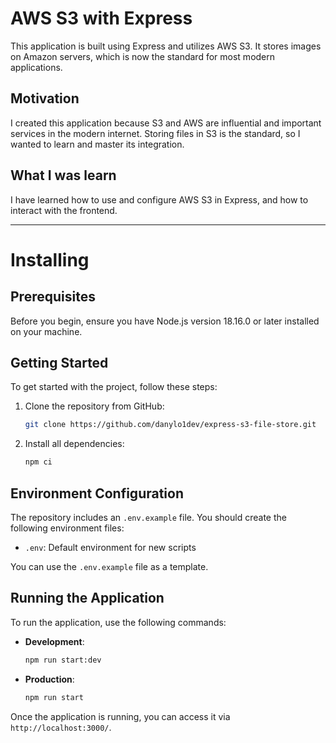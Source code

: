 # AWS S3 with Express

This application is built using Express and utilizes AWS S3. It stores images on Amazon servers, which is now the standard for most modern applications.

## Motivation

I created this application because S3 and AWS are influential and important services in the modern internet. Storing files in S3 is the standard, so I wanted to learn and master its integration.

## What I was learn

I have learned how to use and configure AWS S3 in Express, and how to interact with the frontend.

---

# Installing

## Prerequisites

Before you begin, ensure you have Node.js version 18.16.0 or later installed on your machine.

## Getting Started

To get started with the project, follow these steps:

1. Clone the repository from GitHub:

   ```bash
   git clone https://github.com/danylo1dev/express-s3-file-store.git
   ```

2. Install all dependencies:

   ```bash
   npm ci
   ```

## Environment Configuration

The repository includes an `.env.example` file. You should create the following environment files:

- `.env`: Default environment for new scripts

You can use the `.env.example` file as a template.

## Running the Application

To run the application, use the following commands:

- **Development**:

  ```bash
  npm run start:dev
  ```

- **Production**:

  ```bash
  npm run start
  ```

Once the application is running, you can access it via `http://localhost:3000/`.
